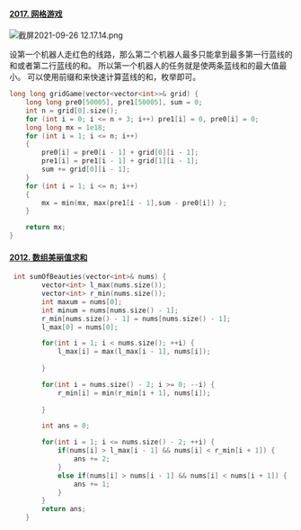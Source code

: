 #### [2017. 网格游戏](https://leetcode-cn.com/problems/grid-game/)

![截屏2021-09-26 12.17.14.png](https://pic.leetcode-cn.com/1632629837-wxsbtX-%E6%88%AA%E5%B1%8F2021-09-26%2012.17.14.png)

设第一个机器人走红色的线路，那么第二个机器人最多只能拿到最多第一行蓝线的和或者第二行蓝线的和。
所以第一个机器人的任务就是使两条蓝线和的最大值最小。
可以使用前缀和来快速计算蓝线的和，枚举即可。

```c++
long long gridGame(vector<vector<int>>& grid) {
	long long pre0[50005], pre1[50005], sum = 0;
	int n = grid[0].size();
	for (int i = 0; i <= n + 3; i++) pre1[i] = 0, pre0[i] = 0;
	long long mx = 1e18;
	for (int i = 1; i <= n; i++)
	{
		pre0[i] = pre0[i - 1] + grid[0][i - 1];
		pre1[i] = pre1[i - 1] + grid[1][i - 1];
		sum += grid[0][i - 1];
	}
	for (int i = 1; i <= n; i++)
	{
		mx = min(mx, max(pre1[i - 1],sum - pre0[i]) );
	}

	return mx;
}
```



#### [2012. 数组美丽值求和](https://leetcode-cn.com/problems/sum-of-beauty-in-the-array/)

```c++
 int sumOfBeauties(vector<int>& nums) {
        vector<int> l_max(nums.size());
        vector<int> r_min(nums.size());
        int maxum = nums[0];
        int minum = nums[nums.size() - 1];
        r_min[nums.size() - 1] = nums[nums.size() - 1];
        l_max[0] = nums[0];

        for(int i = 1; i < nums.size(); ++i) {
            l_max[i] = max(l_max[i - 1], nums[i]);
           
        }

        for(int i = nums.size() - 2; i >= 0; --i) {
            r_min[i] = min(r_min[i + 1], nums[i]);
            
        }

        int ans = 0;

        for(int i = 1; i <= nums.size() - 2; ++i) {
            if(nums[i] > l_max[i - 1] && nums[i] < r_min[i + 1]) {
                ans += 2;
            }
            else if(nums[i] > nums[i - 1] && nums[i] < nums[i + 1]) {
                ans += 1;
            }
        }
        return ans;
    }
```


